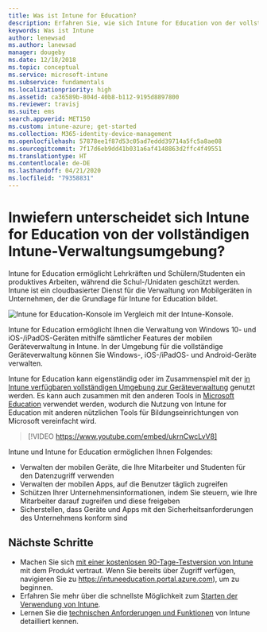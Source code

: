 ```yaml
---
title: Was ist Intune for Education?
description: Erfahren Sie, wie sich Intune for Education von der vollständigen Intune-Verwaltungsumgebung unterscheidet.
keywords: Was ist Intune
author: lenewsad
ms.author: lanewsad
manager: dougeby
ms.date: 12/18/2018
ms.topic: conceptual
ms.service: microsoft-intune
ms.subservice: fundamentals
ms.localizationpriority: high
ms.assetid: ca36589b-804d-40b8-b112-9195d8897800
ms.reviewer: travisj
ms.suite: ems
search.appverid: MET150
ms.custom: intune-azure; get-started
ms.collection: M365-identity-device-management
ms.openlocfilehash: 57878ee1f87d53c05ad7eddd39714a5fc5a8ae08
ms.sourcegitcommit: 7f17d6eb9dd41b031a6af4148863d2ffc4f49551
ms.translationtype: HT
ms.contentlocale: de-DE
ms.lasthandoff: 04/21/2020
ms.locfileid: "79358831"
---
```

# <a name="how-is-intune-for-education-different-from-the-full-device-management-experience-in-intune"></a>Inwiefern unterscheidet sich Intune for Education von der vollständigen Intune-Verwaltungsumgebung?

Intune for Education ermöglicht Lehrkräften und Schülern/Studenten ein produktives Arbeiten, während die Schul-/Unidaten geschützt werden. Intune ist ein cloudbasierter Dienst für die Verwaltung von Mobilgeräten in Unternehmen, der die Grundlage für Intune for Education bildet.

![Intune for Education-Konsole im Vergleich mit der Intune-Konsole.](./media/introduction-intune-education/intune-azure-vs-intuneEDU.png)

Intune for Education ermöglicht Ihnen die Verwaltung von Windows 10- und iOS-/iPadOS-Geräten mithilfe sämtlicher Features der mobilen Geräteverwaltung in Intune. In der Umgebung für die vollständige Geräteverwaltung können Sie Windows-, iOS-/iPadOS- und Android-Geräte verwalten.  

Intune for Education kann eigenständig oder im Zusammenspiel mit der [in Intune verfügbaren vollständigen Umgebung zur Geräteverwaltung](what-is-intune.md) genutzt werden. Es kann auch zusammen mit den anderen Tools in [Microsoft Education](https://microsoft.com/education) verwendet werden, wodurch die Nutzung von Intune for Education mit anderen nützlichen Tools für Bildungseinrichtungen von Microsoft vereinfacht wird.  

> [!VIDEO https://www.youtube.com/embed/ukrnCwcLvV8]

Intune und Intune for Education ermöglichen Ihnen Folgendes:
* Verwalten der mobilen Geräte, die Ihre Mitarbeiter und Studenten für den Datenzugriff verwenden
* Verwalten der mobilen Apps, auf die Benutzer täglich zugreifen
* Schützen Ihrer Unternehmensinformationen, indem Sie steuern, wie Ihre Mitarbeiter darauf zugreifen und diese freigeben
* Sicherstellen, dass Geräte und Apps mit den Sicherheitsanforderungen des Unternehmens konform sind

## <a name="next-steps"></a>Nächste Schritte
* Machen Sie sich [mit einer kostenlosen 90-Tage-Testversion von Intune](https://signup.microsoft.com/Signup?OfferId=5eec053c-cc40-4cd5-a06a-ea8d75cf2686&ali=1) mit dem Produkt vertraut. Wenn Sie bereits über Zugriff verfügen, navigieren Sie zu https://intuneeducation.portal.azure.com), um zu beginnen.
* Erfahren Sie mehr über die schnellste Möglichkeit zum [Starten der Verwendung von Intune](/intune-education/what-is-express-configuration).
* Lernen Sie die [technischen Anforderungen und Funktionen](/intune/supported-devices-browsers) von Intune detailliert kennen.
